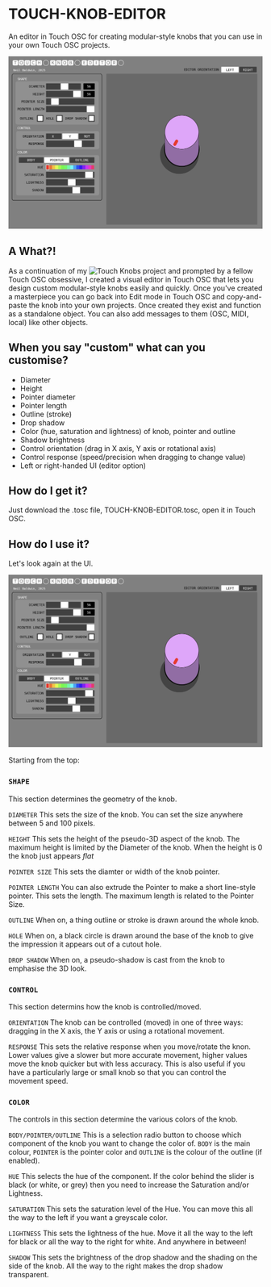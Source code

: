 # TOUCH-KNOB-EDITOR
An editor in Touch OSC for creating modular-style knobs that you can use in your own Touch OSC projects.

![Touch-Knob-Editor-UI](img/Touch-Knob-Editor.png)

## A What?!

As a continuation of my ![Touch Knobs](https://github.com/neilbaldwin/TOUCH-KNOBS) project and prompted by a fellow Touch OSC obsessive, I created a visual editor in Touch OSC that lets you design custom modular-style knobs easily and quickly. Once you've created a masterpiece you can go back into Edit mode in Touch OSC and copy-and-paste the knob into your own projects. Once created they exist and function as a standalone object. You can also add messages to them (OSC, MIDI, local) like other objects.

## When you say "custom" what can you customise?

* Diameter
* Height
* Pointer diameter
* Pointer length
* Outline (stroke)
* Drop shadow
* Color (hue, saturation and lightness) of knob, pointer and outline
* Shadow brightness
* Control orientation (drag in X axis, Y axis or rotational axis)
* Control response (speed/precision when dragging to change value)
* Left or right-handed UI (editor option)

## How do I get it?

Just download the .tosc file, TOUCH-KNOB-EDITOR.tosc, open it in Touch OSC.

## How do I use it?

Let's look again at the UI.

![Touch-Knob-Editor-UI](img/Touch-Knob-Editor.png)

Starting from the top:

### `SHAPE`
This section determines the geometry of the knob.

`DIAMETER`
This sets the size of the knob. You can set the size anywhere between 5 and 100 pixels.

`HEIGHT`
This sets the height of the pseudo-3D aspect of the knob. The maximum height is limited by the Diameter of the knob. When the height is 0 the knob just appears *flat*

`POINTER SIZE`
This sets the diamter or width of the knob pointer.

`POINTER LENGTH`
You can also extrude the Pointer to make a short line-style pointer. This sets the length. The maximum length is related to the Pointer Size.

`OUTLINE`
When on, a thing outline or stroke is drawn around the whole knob.

`HOLE`
When on, a black circle is drawn around the base of the knob to give the impression it appears out of a cutout hole.

`DROP SHADOW`
When on, a pseudo-shadow is cast from the knob to emphasise the 3D look.

### `CONTROL`
This section determins how the knob is controlled/moved.

`ORIENTATION` The knob can be controlled (moved) in one of three ways: dragging in the X axis, the Y axis or using a rotational movement.

`RESPONSE`
This sets the relative response when you move/rotate the knon. Lower values give a slower but more accurate movement, higher values move the knob quicker but with less accuracy. This is also useful if you have a particularly large or small knob so that you can control the movement speed.

### `COLOR`
The controls in this section determine the various colors of the knob.

`BODY/POINTER/OUTLINE`
This is a selection radio button to choose which component of the knob you want to change the color of. `BODY` is the main colour, `POINTER` is the pointer color and `OUTLINE` is the colour of the outline (if enabled).

`HUE`
This selects the hue of the component. If the color behind the slider is black (or white, or grey) then you need to increase the Saturation and/or Lightness.

`SATURATION`
This sets the saturation level of the Hue. You can move this all the way to the left if you want a greyscale color.

`LIGHTNESS`
This sets the lightness of the hue. Move it all the way to the left for black or all the way to the right for white. And anywhere in between!

`SHADOW`
This sets the brightness of the drop shadow and the shading on the side of the knob. All the way to the right makes the drop shadow transparent.
